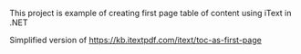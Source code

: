 This project is example of creating first page table of content using iText in .NET

Simplified version of https://kb.itextpdf.com/itext/toc-as-first-page
